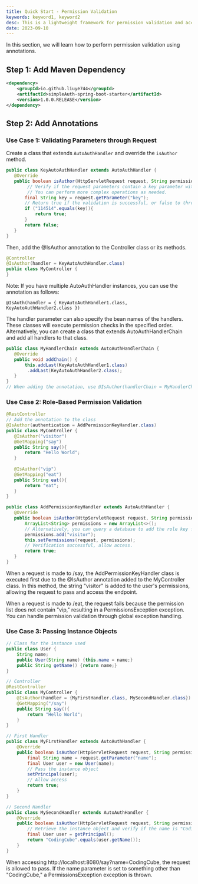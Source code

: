 ```yaml
---
title: Quick Start - Permission Validation
keywords: keyword1, keyword2
desc: This is a lightweight framework for permission validation and access control based on Spring Boot. Suitable for lightweight and progressive projects.
date: 2023-09-10
---
```


In this section, we will learn how to perform permission validation using annotations.

## Step 1: Add Maven Dependency
```xml
<dependency>
    <groupId>io.github.liuye744</groupId>
    <artifactId>simpleAuth-spring-boot-starter</artifactId>
    <version>1.0.0.RELEASE</version>
</dependency>
```
## Step 2: Add Annotations

### Use Case 1: Validating Parameters through Request

Create a class that extends `AutoAuthHandler` and override the `isAuthor` method.

```java
public class KeyAutoAuthHandler extends AutoAuthHandler {
   @Override
   public boolean isAuthor(HttpServletRequest request, String permission) {
        // Verify if the request parameters contain a key parameter with the value "114514".
        // You can perform more complex operations as needed.
       final String key = request.getParameter("key");
       // Return true if the validation is successful, or false to throw a PermissionsException for validation failure.
       if ("114514".equals(key)){
           return true;
       }
       return false;
   }
}
```
Then, add the @IsAuthor annotation to the Controller class or its methods.
```java
@Controller
@IsAuthor(handler = KeyAutoAuthHandler.class)
public class MyController {
}
```
Note: If you have multiple AutoAuthHandler instances, you can use the annotation as follows:
```
@IsAuth(handler = { KeyAutoAuthHandler1.class, KeyAutoAuthHandler2.class })
```
The handler parameter can also specify the bean names of the handlers. These classes will execute permission checks in the specified order. Alternatively, you can create a class that extends AutoAuthHandlerChain and add all handlers to that class.
```java
public class MyHandlerChain extends AutoAuthHandlerChain {
   @Override
   public void addChain() {
       this.addLast(KeyAutoAuthHandler1.class)
        .addLast(KeyAutoAuthHandler2.class);
   }
}
// When adding the annotation, use @IsAuthor(handlerChain = MyHandlerChain.class)
```
### Use Case 2: Role-Based Permission Validation

```java
@RestController
// Add the annotation to the class
@IsAuthor(authentication = AddPermissionKeyHandler.class)
public class MyController {
   @IsAuthor("visitor")
   @GetMapping("say")
   public String say(){
       return "Hello World";
   }
   
   @IsAuthor("vip")
   @GetMapping("eat")
   public String eat(){
       return "eat";
   }
}

public class AddPermissionKeyHandler extends AutoAuthHandler {
   @Override
   public boolean isAuthor(HttpServletRequest request, String permission) {
       ArrayList<String> permissions = new ArrayList<>();
       // Alternatively, you can query a database to add the role key for the current request.
       permissions.add("visitor");
       this.setPermissions(request, permissions);
       // Verification successful, allow access.
       return true;
   }
}
```
When a request is made to /say, the AddPermissionKeyHandler class is executed first due to the @IsAuthor annotation added to the MyController class. In this method, the string "visitor" is added to the user's permissions, allowing the request to pass and access the endpoint.

When a request is made to /eat, the request fails because the permission list does not contain "vip," resulting in a PermissionsException exception. You can handle permission validation through global exception handling.
### Use Case 3: Passing Instance Objects

```java
// Class for the instance used
public class User {
    String name;
    public User(String name) {this.name = name;}
    public String getName() {return name;}
}

// Controller
@RestController
public class MyController {
    @IsAuthor(handler = {MyFirstHandler.class, MySecondHandler.class})
    @GetMapping("/say")
    public String say(){
        return "Hello World";
    }
}

// First Handler
public class MyFirstHandler extends AutoAuthHandler {
    @Override
    public boolean isAuthor(HttpServletRequest request, String permission) {
        final String name = request.getParameter("name");
        final User user = new User(name);
        // Pass the instance object
        setPrincipal(user);
        // Allow access
        return true;
    }
}

// Second Handler
public class MySecondHandler extends AutoAuthHandler {
    @Override
    public boolean isAuthor(HttpServletRequest request, String permission) {
        // Retrieve the instance object and verify if the name is "CodingCube"
        final User user = getPrincipal();
        return "CodingCube".equals(user.getName());
    }
}
```
When accessing http://localhost:8080/say?name=CodingCube, the request is allowed to pass. If the name parameter is set to something other than "CodingCube," a PermissionsException exception is thrown.